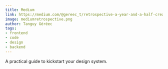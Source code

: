 ```yaml
---
title: Medium
link: https://medium.com/@gereec_t/retrospective-a-year-and-a-half-creating-a-library-of-components-for-mobile-apps-87a460487c9b
image: mediumretrospective.png
author: Tanguy Géréec
tags:
- frontend
- code
- design
- backend
---
```


A practical guide to kickstart your design system.